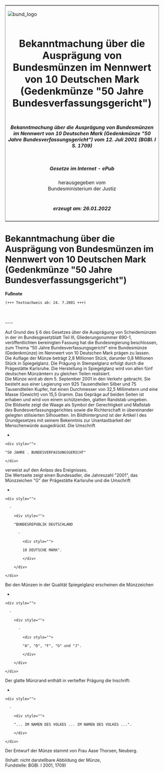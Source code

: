 <span id="DECKBLATT.html"></span>

<table border="0" frame="border" width="100%">

<tr valign="top">

<td align="left">

![bund\_logo](BfJ_2021_Web_de_de.gif)

</td>

<td align="right">

 

</td>

</tr>

<tr align="center" valign="middle">

<td colspan="2">

# Bekanntmachung über die Ausprägung von Bundesmünzen im Nennwert von 10 Deutschen Mark (Gedenkmünze "50 Jahre Bundesverfassungsgericht")

</td>

</tr>

<tr align="center" valign="middle">

<td colspan="2">

##### Bekanntmachung über die Ausprägung von Bundesmünzen im Nennwert von 10 Deutschen Mark (Gedenkmünze "50 Jahre Bundesverfassungsgericht") vom 12. Juli 2001 (BGBl. I S. 1709)

</td>

</tr>

<tr align="center" valign="middle">

<td colspan="2">

  
  

##### Gesetze im Internet - ePub  
  
herausgegeben vom  
Bundesministerium der Justiz

</td>

</tr>

<tr align="center" valign="bottom">

<td colspan="2">

  
  

##### erzeugt am: 26.01.2022

</td>

</tr>

</table>

<span id="BJNR170900001.html"></span>

# Bekanntmachung über die Ausprägung von Bundesmünzen im Nennwert von 10 Deutschen Mark (Gedenkmünze "50 Jahre Bundesverfassungsgericht")

<div>

  
**Fußnote**

<div class="jnhtml">

<div>

<div class="jurAbsatz">

  

``` 
(+++ Textnachweis ab: 24. 7.2001 +++)

 
```

</div>

</div>

</div>

</div>

<span id="BJNR170900001BJNE000100310.html"></span>

###   
\----

<div>

<div class="jnhtml">

<div>

<div class="jurAbsatz">

Auf Grund des § 6 des Gesetzes über die Ausprägung von Scheidemünzen in
der im Bundesgesetzblatt Teil III, Gliederungsnummer 690-1,
veröffentlichten bereinigten Fassung hat die Bundesregierung
beschlossen, zum Thema "50 Jahre Bundesverfassungsgericht" eine
Bundesmünze (Gedenkmünze) im Nennwert von 10 Deutschen Mark prägen zu
lassen.  
Die Auflage der Münze beträgt 2,8 Millionen Stück, darunter 0,8
Millionen Stück in Spiegelglanz. Die Prägung in Stempelglanz erfolgt
durch die Prägestätte Karlsruhe. Die Herstellung in Spiegelglanz wird
von allen fünf deutschen Münzämtern zu gleichen Teilen realisiert.  
Die Münze wird ab dem 5. September 2001 in den Verkehr gebracht. Sie
besteht aus einer Legierung von 925 Tausendteilen Silber und 75
Tausendteilen Kupfer, hat einen Durchmesser von 32,5 Millimetern und
eine Masse (Gewicht) von 15,5 Gramm. Das Gepräge auf beiden Seiten ist
erhaben und wird von einem schützenden, glatten Randstab umgeben.  
Die Bildseite zeigt die Waage als Symbol der Gerechtigkeit und Maßstab
des Bundesverfassungsgerichtes sowie die Richterschaft in übereinander
gelegten stilisierten Silhouetten. Im Bildhintergrund ist der Artikel I
des Grundgesetzes mit seinem Bekenntnis zur Unantastbarkeit der
Menschenwürde ausgedrückt. Die Umschrift

  - 
    
    <div style="">
    
    "50 JAHRE . BUNDESVERFASSUNGSGERICHT"
    
    </div>

verweist auf den Anlass des Ereignisses.  
Die Wertseite zeigt einen Bundesadler, die Jahreszahl "2001", das
Münzzeichen "G" der Prägestätte Karlsruhe und die Umschrift

  - 
    
    <div style="">
    
      - 
        
        <div style="">
        
        "BUNDESREPUBLIK DEUTSCHLAND
        
          - 
            
            <div style="">
            
            10 DEUTSCHE MARK".
            
            </div>
        
        </div>
    
    </div>

Bei den Münzen in der Qualität Spiegelglanz erscheinen die Münzzeichen

  - 
    
    <div style="">
    
      - 
        
        <div style="">
        
          - 
            
            <div style="">
            
            "A", "D", "F", "G" und "J".
            
            </div>
        
        </div>
    
    </div>

Der glatte Münzrand enthält in vertiefter Prägung die Inschrift:

  - 
    
    <div style="">
    
      - 
        
        <div style="">
        
        "... IM NAMEN DES VOLKES ... IM NAMEN DES VOLKES ...".
        
        </div>
    
    </div>

Der Entwurf der Münze stammt von Frau Aase Thorsen, Neuberg.

</div>

<div class="jurAbsatz">

<div class="kommentar_Fundstelle">

(Inhalt: nicht darstellbare Abbildung der Münze,  
Fundstelle: BGBl. I 2001, 1709)

</div>

</div>

</div>

</div>

</div>
